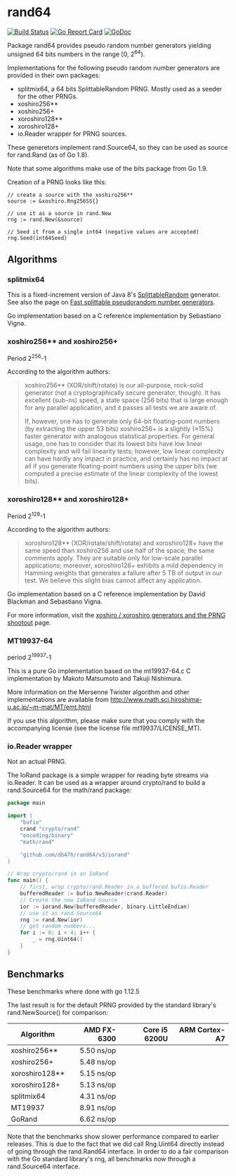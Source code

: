 # rand64

[![Build Status][travisImg]][travis]
[![Go Report Card][goreportImg]][goreport]
[![GoDoc][godocImg]][godoc]

Package rand64 provides pseudo random number generators yielding unsigned 64
bits numbers in the range \[0, 2<sup>64</sup>).

Implementations for the following pseudo random number generators are provided
in their own packages:

- splitmix64, a 64 bits SplittableRandom PRNG. Mostly used as a seeder for the other PRNGs.
- xoshiro256**
- xoshiro256+
- xoroshiro128**
- xoroshiro128+
- io.Reader wrapper for PRNG sources.

These generetors implement rand.Source64, so they can be used as source for
rand.Rand (as of Go 1.8).

Note that some algorithms make use of the bits package from Go 1.9.

Creation of a PRNG looks like this:

```
// create a source with the xoshiro256**
source := &xoshiro.Rng256SS{}

// use it as a source in rand.New
rng := rand.New(&source)

// Seed it from a single int64 (negative values are accepted)
rng.Seed(int64Seed)
```

## Algorithms

### splitmix64

This is a fixed-increment version of Java 8's [SplittableRandom](http://docs.oracle.com/javase/8/docs/api/java/util/SplittableRandom.html) generator. See also the page on [Fast splittable pseudorandom number generators](http://dx.doi.org/10.1145/2714064.2660195).

Go implementation based on a C reference implementation by Sebastiano Vigna.

### xoshiro256** and xoshiro256+

Period 2<sup>256</sup>-1

According to the algorithm authors:

> xoshiro256** (XOR/shift/rotate) is our all-purpose, rock-solid generator (not
> a cryptographically secure generator, though). It has excellent (sub-ns)
> speed, a state space (256 bits) that is large enough for any parallel
> application, and it passes all tests we are aware of.
>
> If, however, one has to generate only 64-bit floating-point numbers (by
> extracting the upper 53 bits) xoshiro256+ is a slightly (≈15%) faster
> generator with analogous statistical properties. For general usage, one has to
> consider that its lowest bits have low linear complexity and will fail
> linearity tests; however, low linear complexity can have hardly any impact in
> practice, and certainly has no impact at all if you generate floating-point
> numbers using the upper bits (we computed a precise estimate of the linear
> complexity of the lowest bits).

### xoroshiro128** and xoroshiro128+

Period 2<sup>128</sup>-1

According to the algorithm authors:

> xoroshiro128** (XOR/rotate/shift/rotate) and xoroshiro128+ have the same speed
> than xoshiro256 and use half of the space; the same comments apply. They are
> suitable only for low-scale parallel applications; moreover, xoroshiro128+
> exhibits a mild dependency in Hamming weights that generates a failure after 5
> TB of output in our test. We believe this slight bias cannot affect any
> application.

Go implementation based on a C reference implementation by David Blackman and
Sebastiano Vigna.

For more information, visit the [xoshiro / xoroshiro generators and the PRNG shootout][PRNGSHoutout] page.

### MT19937-64
period 2<sup>19937</sup>-1

This is a pure Go implementation based on the mt19937-64.c C implementation
by Makoto Matsumoto and Takuji Nishimura.

More information on the Mersenne Twister algorithm and other implementations
are available from http://www.math.sci.hiroshima-u.ac.jp/~m-mat/MT/emt.html

If you use this algorithm, please make sure that you comply with the
accompanying license (see the license file mt19937/LICENSE_MT).

### io.Reader wrapper

Not an actual PRNG.

The IoRand package is a simple wrapper for reading byte streams via io.Reader.
It can be used as a wrapper around crypto/rand to build a rand.Source64 for
the math/rand package:

```go
package main

import (
    "bufio"
    crand "crypto/rand"
    "encoding/binary"
    "math/rand"

    "github.com/db47h/rand64/v3/iorand"
)

// Wrap crypto/rand in an IoRand
func main() {
    // first, wrap crypto/rand.Reader in a buffered bufio.Reader
    bufferedReader := bufio.NewReader(crand.Reader)
    // Create the new IoRand Source
    ior := iorand.New(bufferedReader, binary.LittleEndian)
    // use it as rand.Source64
    rng := rand.New(ior)
    // get random numbers...
    for i := 0; i < 4; i++ {
        _ = rng.Uint64()
    }
}
```

## Benchmarks

These benchmarks where done with go 1.12.5

The last result is for the default PRNG provided by the standard library's
rand.NewSource() for comparison:

| Algorithm     | AMD FX-6300 | Core i5 6200U | ARM Cortex-A7    |
|---------------|------------:|--------------:|-----------------:|
| xoshiro256**  |  5.50 ns/op |               |                  |
| xoshiro256+   |  5.48 ns/op |               |                  |
| xoroshiro128**|  5.15 ns/op |               |                  |
| xoroshiro128+ |  5.13 ns/op |               |                  |
| splitmix64    |  4.31 ns/op |               |                  |
| MT19937       |  8.91 ns/op |               |                  |
| GoRand        |  6.62 ns/op |               |                  |

Note that the benchmarks show slower performance compared to earlier releases.
This is due to the fact that we did call Rng.Uint64 directly instead of going
through the rand.Rand64 interface. In order to do a fair comparison with the Go
standard library's rng, all benchmarks now through a rand.Source64 interface.

[PRNGShoutout]: http://xoshiro.di.unimi.it/
[travisImg]: https://travis-ci.org/db47h/rand64.svg?branch=master
[travis]: https://travis-ci.org/db47h/rand64
[goreportImg]: https://goreportcard.com/badge/github.com/db47h/rand64
[goreport]: https://goreportcard.com/report/github.com/db47h/rand64
[godocImg]: https://godoc.org/github.com/db47h/rand64?status.svg
[godoc]: http://godoc.org/github.com/db47h/rand64

